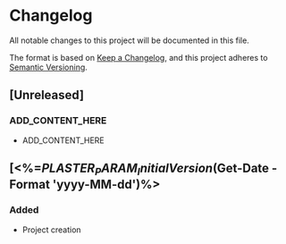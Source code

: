 # Changelog

All notable changes to this project will be documented in this file.

The format is based on [Keep a Changelog](https://keepachangelog.com/en/1.0.0/),
and this project adheres to [Semantic Versioning](https://semver.org/spec/v2.0.0.html).

## [Unreleased]

### ADD_CONTENT_HERE

- ADD_CONTENT_HERE

## [<%=$PLASTER_PARAM_InitialVersion%>] - <%=$(Get-Date -Format 'yyyy-MM-dd')%>

### Added

- Project creation